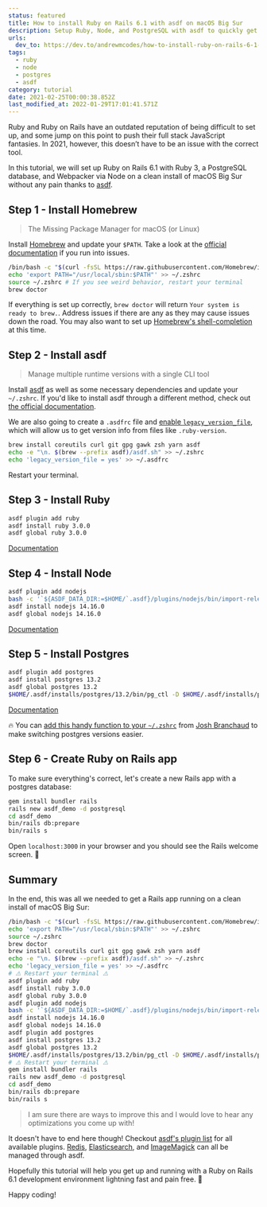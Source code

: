 ```yaml
---
status: featured
title: How to install Ruby on Rails 6.1 with asdf on macOS Big Sur
description: Setup Ruby, Node, and PostgreSQL with asdf to quickly get up and running with Rails
urls:
  dev_to: https://dev.to/andrewmcodes/how-to-install-ruby-on-rails-6-1-with-asdf-on-macos-big-sur-31c3
tags:
  - ruby
  - node
  - postgres
  - asdf
category: tutorial
date: 2021-02-25T00:00:38.852Z
last_modified_at: 2022-01-29T17:01:41.571Z
---
```


Ruby and Ruby on Rails have an outdated reputation of being difficult to set up, and some jump on this point to push their full stack JavaScript fantasies. In 2021, however, this doesn’t have to be an issue with the correct tool.

In this tutorial, we will set up Ruby on Rails 6.1 with Ruby 3, a PostgreSQL database, and Webpacker via Node on a clean install of macOS Big Sur without any pain thanks to [asdf](https://asdf-vm.com/#/).

## Step 1 - Install Homebrew

> The Missing Package Manager for macOS (or Linux)

Install [Homebrew](https://brew.sh/) and update your `$PATH`. Take a look at the [official documentation](https://docs.brew.sh/) if you run into issues.

```bash
/bin/bash -c "$(curl -fsSL https://raw.githubusercontent.com/Homebrew/install/HEAD/install.sh)"
echo 'export PATH="/usr/local/sbin:$PATH"' >> ~/.zshrc
source ~/.zshrc # If you see weird behavior, restart your terminal
brew doctor
```

If everything is set up correctly, `brew doctor` will return `Your system is ready to brew.`. Address issues if there are any as they may cause issues down the road. You may also want to set up [Homebrew's shell-completion](https://docs.brew.sh/Shell-Completion#configuring-completions-in-zsh) at this time.

## Step 2 - Install asdf

> Manage multiple runtime versions with a single CLI tool

Install [asdf](https://asdf-vm.com/) as well as some necessary dependencies and update your `~/.zshrc`. If you'd like to install asdf through a different method, check out [the official documentation](https://asdf-vm.com/#/core-manage-asdf).

We are also going to create a `.asdfrc` file and [enable `legacy_version_file`](https://asdf-vm.com/#/core-configuration?id=homeasdfrc), which will allow us to get version info from files like `.ruby-version`.

```bash
brew install coreutils curl git gpg gawk zsh yarn asdf
echo -e "\n. $(brew --prefix asdf)/asdf.sh" >> ~/.zshrc
echo 'legacy_version_file = yes' >> ~/.asdfrc
```

Restart your terminal.

## Step 3 - Install Ruby

```bash
asdf plugin add ruby
asdf install ruby 3.0.0
asdf global ruby 3.0.0
```

[Documentation](https://github.com/asdf-vm/asdf-ruby)

## Step 4 - Install Node

```bash
asdf plugin add nodejs
bash -c '`${ASDF_DATA_DIR:=$HOME/`.asdf}/plugins/nodejs/bin/import-release-team-keyring'
asdf install nodejs 14.16.0
asdf global nodejs 14.16.0
```

[Documentation](https://github.com/asdf-vm/asdf-nodejs)

## Step 5 - Install Postgres

```bash
asdf plugin add postgres
asdf install postgres 13.2
asdf global postgres 13.2
$HOME/.asdf/installs/postgres/13.2/bin/pg_ctl -D $HOME/.asdf/installs/postgres/13.2/data -l logfile start
```

[Documentation](https://github.com/smashedtoatoms/asdf-postgres)

🔥 You can [add this handy function to your `~/.zshrc`](https://gist.github.com/jbranchaud/3cda6be6e1dc69c6f55435a387018dac "3cda6be6e1dc69c6f55435a387018dac") from [Josh Branchaud](https://twitter.com/jbrancha) to make switching postgres versions easier.

## Step 6 - Create Ruby on Rails app

To make sure everything's correct, let's create a new Rails app with a postgres database:

```bash
gem install bundler rails
rails new asdf_demo -d postgresql
cd asdf_demo
bin/rails db:prepare
bin/rails s
```

Open `localhost:3000` in your browser and you should see the Rails welcome screen. 🥳

## Summary

In the end, this was all we needed to get a Rails app running on a clean install of macOS Big Sur:

```bash
/bin/bash -c "$(curl -fsSL https://raw.githubusercontent.com/Homebrew/install/HEAD/install.sh)"
echo 'export PATH="/usr/local/sbin:$PATH"' >> ~/.zshrc
source ~/.zshrc
brew doctor
brew install coreutils curl git gpg gawk zsh yarn asdf
echo -e "\n. $(brew --prefix asdf)/asdf.sh" >> ~/.zshrc
echo 'legacy_version_file = yes' >> ~/.asdfrc
# ⚠️ Restart your terminal ⚠️
asdf plugin add ruby
asdf install ruby 3.0.0
asdf global ruby 3.0.0
asdf plugin add nodejs
bash -c '`${ASDF_DATA_DIR:=$HOME/`.asdf}/plugins/nodejs/bin/import-release-team-keyring'
asdf install nodejs 14.16.0
asdf global nodejs 14.16.0
asdf plugin add postgres
asdf install postgres 13.2
asdf global postgres 13.2
$HOME/.asdf/installs/postgres/13.2/bin/pg_ctl -D $HOME/.asdf/installs/postgres/13.2/data -l logfile start
# ⚠️ Restart your terminal ⚠️
gem install bundler rails
rails new asdf_demo -d postgresql
cd asdf_demo
bin/rails db:prepare
bin/rails s
```

> I am sure there are ways to improve this and I would love to hear any optimizations you come up with!

It doesn't have to end here though! Checkout [asdf's plugin list](https://asdf-vm.com/#/plugins-all?id=plugin-list) for all available plugins. [Redis](https://github.com/smashedtoatoms/asdf-redis), [Elasticsearch](https://github.com/asdf-community/asdf-elasticsearch), and [ImageMagick](https://github.com/mangalakader/asdf-imagemagick) can all be managed through asdf.

Hopefully this tutorial will help you get up and running with a Ruby on Rails 6.1 development environment lightning fast and pain free. 🚀

Happy coding!
